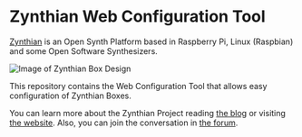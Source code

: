 # Zynthian Web Configuration Tool

[Zynthian](http://zynthian.org) is an Open Synth Platform based in Raspberry Pi, Linux (Raspbian) and some Open Software Synthesizers.

![Image of Zynthian Box Design](http://zynthian.org/img/github/zynthian_v3_backside.jpg)

This repository contains the Web Configuration Tool that allows easy configuration of Zynthian Boxes.

You can learn more about the Zynthian Project reading [the blog](http://blog.zynthian.org) or visiting [the website](http://zynthian.org). Also, you can join the conversation in [the forum](https://discourse.zynthian.org).
